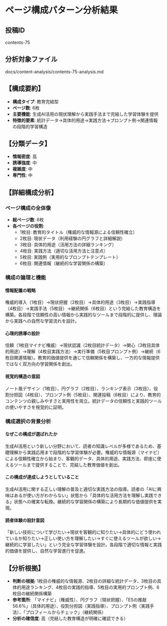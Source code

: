 # ページ構成パターン分析結果

## 投稿ID
contents-75

## 分析対象ファイル
docs/content-analysis/contents-75-analysis.md

## 【構成要約】
- **構成タイプ**: 教育完結型
- **ページ数**: 6枚
- **主要機能**: 生成AI活用の現状理解から実践手法まで完結した学習体験を提供
- **特徴的要素**: 統計データ→具体的用途→実践方法→プロンプト例→関連情報の段階的学習構造

## 【分類データ】
- **情報密度**: 高
- **誘導強度**: 中
- **複雑度**: 中
- **専門性**: 中

## 【詳細構成分析】

### ページ構成の全体像
- **総ページ数**: 6枚
- **各ページの役割**:
  - 1枚目: 教育的タイトル（権威的な情報源による信頼性確立）
  - 2枚目: 現状データ（利用経験の円グラフと詳細解説）
  - 3枚目: 具体的用途（活用方法の詳細ランキング）
  - 4枚目: 実践方法（適切な活用方法と注意点）
  - 5枚目: 実践例（実用的なプロンプトテンプレート）
  - 6枚目: 関連情報（継続的な学習関係の構築）

### 構成の論理と機能

#### 情報配置の戦略
権威的導入（1枚目）→現状把握（2枚目）→具体的用途（3枚目）→実践指導（4枚目）→実践手法（5枚目）→継続関係（6枚目）という完結した教育構造を構築。各段階で信頼性の高い情報から実践的なツールまで段階的に提供し、理論から実践への自然な学習流れを設計。

#### 心理的誘導の設計
信頼（1枚目マイナビ権威）→現状認識（2枚目統計データ）→関心（3枚目具体的用途）→理解（4枚目実践方法）→実行準備（5枚目プロンプト例）→継続（6枚目関連情報）。教育的価値提供を通じて信頼関係を構築し、一方的な情報提供ではなく双方向の学習関係を創出。

#### 視覚的構造の意図
ノート風デザイン（1枚目）、円グラフ（2枚目）、ランキング表示（3枚目）、役割分担図（4枚目）、プロンプト例（5枚目）、関連投稿（6枚目）により、教育的コンテンツの親しみやすさと実用性を両立。統計データの信頼性と実践的ツールの使いやすさを視覚的に証明。

### 構成選択の背景分析

#### なぜこの構成が選ばれたか
生成AI活用という新しい分野において、読者の知識レベルが多様であるため、基礎理解から実践応用まで段階的な学習体験が必要。権威的な情報源（マイナビ）による信頼性確立から始まり、客観的データ、具体的用途、実践方法、即座に使えるツールまで提供することで、完結した教育価値を創出。

#### この構成が達成しようとしていること
生成AI活用に関する正しい理解の普及と適切な実践方法の指導。読者の「AIに興味はあるが使い方がわからない」状態から「具体的な活用方法を理解し実践できる」状態への確実な転換。継続的な学習関係の構築により長期的な価値提供を実現。

#### 読者体験の設計意図
「新しい技術について学びたい→現状を客観的に知りたい→具体的にどう使われているか知りたい→正しい使い方を理解したい→すぐに使えるツールが欲しい→継続的に学習したい」という完全な学習体験を設計。各段階で適切な情報と実践的価値を提供し、自然な学習進行を促進。

## 【分析根拠】
- **判断の根拠**: 1枚目の権威的な情報源、2枚目の詳細な統計データ、3枚目の具体的用途ランキング、4枚目の実践的指導、5枚目の実用的プロンプト例、6枚目の継続関係構築
- **参考箇所**: 「マイナビ」（権威性）、円グラフ（現状把握）、「ESの推敲56.6%」（具体的用途）、役割分担図（実践指導）、プロンプト例（実践手法）、「プロフィールからチェック」（継続関係）
- **分析の確信度**: 高（完結した教育構造が明確に確認できる）